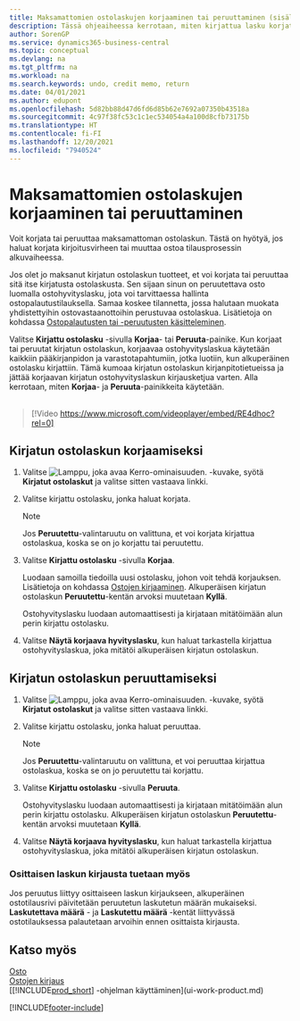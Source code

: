 ```yaml
---
title: Maksamattomien ostolaskujen korjaaminen tai peruuttaminen (sisältää videon) | Microsoft Docs
description: Tässä ohjeaiheessa kerrotaan, miten kirjattua lasku korjataan, peruutetaan tai kumotaan ja miten ostohyvityslasku luodaan automaattisesti.
author: SorenGP
ms.service: dynamics365-business-central
ms.topic: conceptual
ms.devlang: na
ms.tgt_pltfrm: na
ms.workload: na
ms.search.keywords: undo, credit memo, return
ms.date: 04/01/2021
ms.author: edupont
ms.openlocfilehash: 5d82bb88d47d6fd6d85b62e7692a07350b43518a
ms.sourcegitcommit: 4c97f38fc53c1c1ec534054a4a100d8cfb73175b
ms.translationtype: HT
ms.contentlocale: fi-FI
ms.lasthandoff: 12/20/2021
ms.locfileid: "7940524"
---
```

# <a name="correct-or-cancel-unpaid-purchase-invoices"></a>Maksamattomien ostolaskujen korjaaminen tai peruuttaminen

Voit korjata tai peruuttaa maksamattoman ostolaskun. Tästä on hyötyä, jos haluat korjata kirjoitusvirheen tai muuttaa ostoa tilausprosessin alkuvaiheessa.

Jos olet jo maksanut kirjatun ostolaskun tuotteet, et voi korjata tai peruuttaa sitä itse kirjatusta ostolaskusta. Sen sijaan sinun on peruutettava osto luomalla ostohyvityslasku, jota voi tarvittaessa hallinta ostopalautustilauksella. Samaa koskee tilannetta, jossa halutaan muokata yhdistettyihin ostovastaanottoihin perustuvaa ostolaskua. Lisätietoja on kohdassa [Ostopalautusten tai -peruutusten käsitteleminen](purchasing-how-process-purchase-returns-cancellations.md).

Valitse **Kirjattu ostolasku** -sivulla **Korjaa**- tai **Peruuta**-painike. Kun korjaat tai peruutat kirjatun ostolaskun, korjaavaa ostohyvityslaskua käytetään kaikkiin pääkirjanpidon ja varastotapahtumiin, jotka luotiin, kun alkuperäinen ostolasku kirjattiin. Tämä kumoaa kirjatun ostolaskun kirjanpitotietueissa ja jättää korjaavan kirjatun ostohyvityslaskun kirjausketjua varten. Alla kerrotaan, miten **Korjaa**- ja **Peruuta**-painikkeita käytetään.
<br><br>
> [!Video https://www.microsoft.com/videoplayer/embed/RE4dhoc?rel=0]

## <a name="to-correct-a-posted-purchase-invoice"></a>Kirjatun ostolaskun korjaamiseksi
1. Valitse ![Lamppu, joka avaa Kerro-ominaisuuden.](media/ui-search/search_small.png "Kerro, mitä haluat tehdä") -kuvake, syötä **Kirjatut ostolaskut** ja valitse sitten vastaava linkki.  
2. Valitse kirjattu ostolasku, jonka haluat korjata.  

    > [!NOTE]  
    >   Jos **Peruutettu**-valintaruutu on valittuna, et voi korjata kirjattua ostolaskua, koska se on jo korjattu tai peruutettu.
3. Valitse **Kirjattu ostolasku** -sivulla **Korjaa**.

    Luodaan samoilla tiedoilla uusi ostolasku, johon voit tehdä korjauksen. Lisätietoja on kohdassa [Ostojen kirjaaminen](purchasing-how-record-purchases.md). Alkuperäisen kirjatun ostolaskun **Peruutettu**-kentän arvoksi muutetaan **Kyllä**.

    Ostohyvityslasku luodaan automaattisesti ja kirjataan mitätöimään alun perin kirjattu ostolasku.
4. Valitse **Näytä korjaava hyvityslasku**, kun haluat tarkastella kirjattua ostohyvityslaskua, joka mitätöi alkuperäisen kirjatun ostolaskun.

## <a name="to-cancel-a-posted-purchase-invoice"></a>Kirjatun ostolaskun peruuttamiseksi
1. Valitse ![Lamppu, joka avaa Kerro-ominaisuuden.](media/ui-search/search_small.png "Kerro, mitä haluat tehdä") -kuvake, syötä **Kirjatut ostolaskut** ja valitse sitten vastaava linkki.  
2. Valitse kirjattu ostolasku, jonka haluat peruuttaa.

    > [!NOTE]  
    >   Jos **Peruutettu**-valintaruutu on valittuna, et voi peruuttaa kirjattua ostolaskua, koska se on jo peruutettu tai korjattu.
3. Valitse **Kirjattu ostolasku** -sivulla **Peruuta**.

    Ostohyvityslasku luodaan automaattisesti ja kirjataan mitätöimään alun perin kirjattu ostolasku. Alkuperäisen kirjatun ostolaskun **Peruutettu**-kentän arvoksi muutetaan **Kyllä**.
4. Valitse **Näytä korjaava hyvityslasku**, kun haluat tarkastella kirjattua ostohyvityslaskua, joka mitätöi alkuperäisen kirjatun ostolaskun.

### <a name="partial-invoice-posting-also-supported"></a>Osittaisen laskun kirjausta tuetaan myös
Jos peruutus liittyy osittaiseen laskun kirjaukseen, alkuperäinen ostotilausrivi päivitetään peruutetun laskutetun määrän mukaiseksi. **Laskutettava määrä** - ja **Laskutettu määrä** -kentät liittyvässä ostotilauksessa palautetaan arvoihin ennen osittaista kirjausta.

## <a name="see-also"></a>Katso myös
[Osto](purchasing-manage-purchasing.md)  
[Ostojen kirjaus](purchasing-how-record-purchases.md)  
[[!INCLUDE[prod_short](includes/prod_short.md)] -ohjelman käyttäminen](ui-work-product.md)


[!INCLUDE[footer-include](includes/footer-banner.md)]